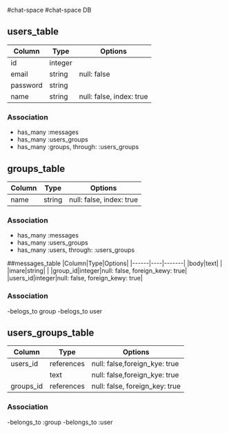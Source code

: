 #chat-space
#chat-space DB

## users_table
|Column|Type|Options|
|------|----|-------|
|id|integer| |
|email|string|null: false|
|password|string| |
|name|string|null: false, index: true|

### Association
- has_many :messages
- has_many :users_groups
- has_many :groups, through: :users_groups

## groups_table
|Column|Type|Options|
|------|----|-------|
|name|string|null: false, index: true|
### Association
- has_many :messages
- has_many :users_groups
- has_many :users, through: :users_groups

##messages_table
|Column|Type|Options|
|------|----|-------|
|body|text| |
|imare|string| |
|group_id|integer|null: false, foreign_kewy: true|
|users_id|integer|null: false, foreign_kewy: true|

### Association
-belogs_to group
-belogs_to user

## users_groups_table
|Column|Type|Options|
|------|----|-------|
|users_id|references|null: false,foreign_kye: true|
||text|null: false,foreign_kye: true|
|groups_id|references|null: false, foreign_key: true|

### Association
-belongs_to :group
-belongs_to :user
